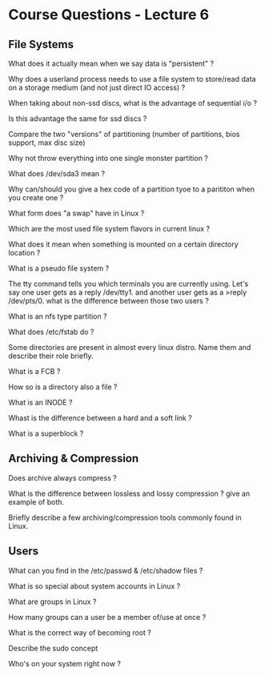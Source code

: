 # Course Questions - Lecture 6

## File Systems

What does it actually mean when we say data is "persistent" ?
>
Why does a  userland process needs to use a file system to store/read data on a storage medium (and not just direct IO access) ?
>
When taking about non-ssd discs, what is the advantage of sequential i/o ?
>
Is this advantage the same for ssd discs ?
>
Compare the two "versions" of partitioning (number of partitions, bios support, max disc size)
>
Why not throw everything into one single monster partition ?
>
What does /dev/sda3 mean ?
>
Why can/should you give a hex code of a partition tyoe to a parititon when you create one ?
>
What form does "a swap" have in Linux ?
>
Which are the most used file system flavors in current linux ?
>
What does it mean when something is mounted on a certain directory location ?
>
What is a pseudo file system ?
>
The tty command tells you which terminals you are currently using. Let's say one user gets as a reply /dev/tty1. and another user gets as a >reply /dev/pts/0. what is the difference between those two users ?

What is an nfs type partition ?
>
What does /etc/fstab do ?
>
Some directories are present in almost every linux distro. Name them and describe their role briefly.
>
What is a FCB ?
>
How so is a directory also a file ?
>
What is an INODE ?
>
Whast is the difference between a hard and a soft link ?
>
What is a superblock ?
>

## Archiving & Compression

Does archive always compress ?
>
What is the difference between lossless and lossy compression ? give an example of both.
>
Briefly describe a few archiving/compression tools commonly found in Linux.
>

## Users

What can you find in the /etc/passwd & /etc/shadow files ?
>

What is so special about system accounts in Linux ?
>

What are groups in Linux ?
>

How many groups can a user be a member of/use at once ?
>

What is the correct way of becoming root ?
>

Describe the sudo concept
>

Who's on your system right now ?
>
